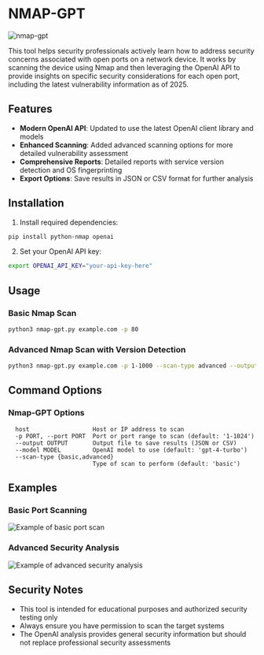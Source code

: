 # NMAP-GPT

![nmap-gpt](https://user-images.githubusercontent.com/63926014/221396066-0ace46a1-bb97-4fc0-825c-412f4e2dbc4d.png)

This tool helps security professionals actively learn how to address security concerns associated with open ports on a network device. It works by scanning the device using Nmap and then leveraging the OpenAI API to provide insights on specific security considerations for each open port, including the latest vulnerability information as of 2025.

## Features

- **Modern OpenAI API**: Updated to use the latest OpenAI client library and models
- **Enhanced Scanning**: Added advanced scanning options for more detailed vulnerability assessment
- **Comprehensive Reports**: Detailed reports with service version detection and OS fingerprinting
- **Export Options**: Save results in JSON or CSV format for further analysis

## Installation

1. Install required dependencies:

```bash
pip install python-nmap openai
```


2. Set your OpenAI API key:

```bash
export OPENAI_API_KEY="your-api-key-here"
```

## Usage

### Basic Nmap Scan

```bash
python3 nmap-gpt.py example.com -p 80
```

### Advanced Nmap Scan with Version Detection

```bash
python3 nmap-gpt.py example.com -p 1-1000 --scan-type advanced --output results.json
```

## Command Options

### Nmap-GPT Options

```
  host                  Host or IP address to scan
  -p PORT, --port PORT  Port or port range to scan (default: '1-1024')
  --output OUTPUT       Output file to save results (JSON or CSV)
  --model MODEL         OpenAI model to use (default: 'gpt-4-turbo')
  --scan-type {basic,advanced}
                        Type of scan to perform (default: 'basic')
```

## Examples 

### Basic Port Scanning

![Example of basic port scan](https://user-images.githubusercontent.com/63926014/218787405-c4fdd27d-06b6-44e6-ae97-174033dd2288.png)

### Advanced Security Analysis

![Example of advanced security analysis](https://user-images.githubusercontent.com/63926014/218797253-d5d01fed-e425-4379-9dfa-f29d862a82ec.png)

## Security Notes

- This tool is intended for educational purposes and authorized security testing only
- Always ensure you have permission to scan the target systems
- The OpenAI analysis provides general security information but should not replace professional security assessments
